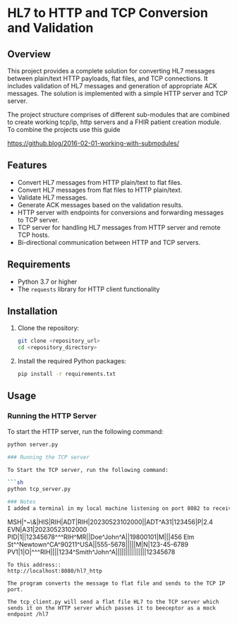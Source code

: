 # HL7 to HTTP and TCP Conversion and Validation

## Overview

This project provides a complete solution for converting HL7 messages between plain/text HTTP payloads, flat files, and TCP connections. It includes validation of HL7 messages and generation of appropriate ACK messages. The solution is implemented with a simple HTTP server and TCP server.

The project structure comprises of different sub-modules that are combined to create working tcp/ip, http servers and a FHIR patient creation module. To combine the projects use this guide

https://github.blog/2016-02-01-working-with-submodules/

## Features

- Convert HL7 messages from HTTP plain/text to flat files.
- Convert HL7 messages from flat files to HTTP plain/text.
- Validate HL7 messages.
- Generate ACK messages based on the validation results.
- HTTP server with endpoints for conversions and forwarding messages to TCP server.
- TCP server for handling HL7 messages from HTTP server and remote TCP hosts.
- Bi-directional communication between HTTP and TCP servers.

## Requirements

- Python 3.7 or higher
- The `requests` library for HTTP client functionality

## Installation

1. Clone the repository:

    ```sh
    git clone <repository_url>
    cd <repository_directory>
    ```

2. Install the required Python packages:

    ```sh
    pip install -r requirements.txt
    ```

## Usage

### Running the HTTP Server

To start the HTTP server, run the following command:

```sh
python server.py

### Running the TCP server

To Start the TCP server, run the following command:

```sh
python tcp_server.py

### Notes
I added a terminal in my local machine listening on port 8082 to receive messages sent by postman like this in the body as raw text:

```
MSH|^~\\&|HIS|RIH|ADT|RIH|20230523102000||ADT^A31|123456|P|2.4
EVN|A31|20230523102000
PID|1||12345678^^^RIH^MR||Doe^John^A||19800101|M|||456 Elm St^^Newtown^CA^90211^USA||555-5678|||||M|N|123-45-6789
PV1|1|O|^^^RIH||||1234^Smith^John^A|||||||||||||||12345678
```
To this address::
http://localhost:8080/hl7_http

The program converts the message to flat file and sends to the TCP IP port.

The tcp_client.py will send a flat file HL7 to the TCP server which sends it on the HTTP server which passes it to beeceptor as a mock endpoint /hl7

